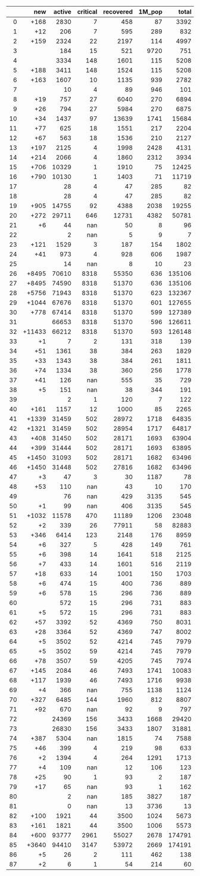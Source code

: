 |    |    new |   active |   critical |   recovered |   1M_pop |   total |
|---:|-------:|---------:|-----------:|------------:|---------:|--------:|
|  0 |   +168 |     2830 |          7 |         458 |       87 |    3392 |
|  1 |    +12 |      206 |          7 |         595 |      289 |     832 |
|  2 |   +159 |     2324 |         22 |        2197 |      114 |    4997 |
|  3 |        |      184 |         15 |         521 |     9720 |     751 |
|  4 |        |     3334 |        148 |        1601 |      115 |    5208 |
|  5 |   +188 |     3411 |        148 |        1524 |      115 |    5208 |
|  6 |   +163 |     1607 |         10 |        1135 |      939 |    2782 |
|  7 |        |       10 |          4 |          89 |      946 |     101 |
|  8 |    +19 |      757 |         27 |        6040 |      270 |    6894 |
|  9 |    +26 |      794 |         27 |        5984 |      270 |    6875 |
| 10 |    +34 |     1437 |         97 |       13639 |     1741 |   15684 |
| 11 |    +77 |      625 |         18 |        1551 |      217 |    2204 |
| 12 |    +67 |      563 |         18 |        1536 |      210 |    2127 |
| 13 |   +197 |     2125 |          4 |        1998 |     2428 |    4131 |
| 14 |   +214 |     2066 |          4 |        1860 |     2312 |    3934 |
| 15 |   +706 |    10329 |          1 |        1910 |       75 |   12425 |
| 16 |   +790 |    10130 |          1 |        1403 |       71 |   11719 |
| 17 |        |       28 |          4 |          47 |      285 |      82 |
| 18 |        |       28 |          4 |          47 |      285 |      82 |
| 19 |   +905 |    14755 |         92 |        4388 |     2038 |   19255 |
| 20 |   +272 |    29711 |        646 |       12731 |     4382 |   50781 |
| 21 |     +6 |       44 |        nan |          50 |        8 |      96 |
| 22 |        |        2 |        nan |           5 |        9 |       7 |
| 23 |   +121 |     1529 |          3 |         187 |      154 |    1802 |
| 24 |    +41 |      973 |          4 |         928 |      606 |    1987 |
| 25 |        |       14 |        nan |           8 |       10 |      23 |
| 26 |  +8495 |    70610 |       8318 |       55350 |      636 |  135106 |
| 27 |  +8495 |    74590 |       8318 |       51370 |      636 |  135106 |
| 28 |  +5756 |    71943 |       8318 |       51370 |      623 |  132367 |
| 29 |  +1044 |    67676 |       8318 |       51370 |      601 |  127655 |
| 30 |   +778 |    67414 |       8318 |       51370 |      599 |  127389 |
| 31 |        |    66653 |       8318 |       51370 |      596 |  126611 |
| 32 | +11433 |    66212 |       8318 |       51370 |      593 |  126148 |
| 33 |     +1 |        7 |          2 |         131 |      318 |     139 |
| 34 |    +51 |     1361 |         38 |         384 |      263 |    1829 |
| 35 |    +33 |     1343 |         38 |         384 |      261 |    1811 |
| 36 |    +74 |     1334 |         38 |         360 |      256 |    1778 |
| 37 |    +41 |      126 |        nan |         555 |       35 |     729 |
| 38 |     +5 |      151 |        nan |          38 |      344 |     191 |
| 39 |        |        2 |          1 |         120 |        7 |     122 |
| 40 |   +161 |     1157 |         12 |        1000 |       85 |    2265 |
| 41 |  +1339 |    31459 |        502 |       28972 |     1718 |   64835 |
| 42 |  +1321 |    31459 |        502 |       28954 |     1717 |   64817 |
| 43 |   +408 |    31450 |        502 |       28171 |     1693 |   63904 |
| 44 |   +399 |    31444 |        502 |       28171 |     1693 |   63895 |
| 45 |  +1450 |    31093 |        502 |       28171 |     1682 |   63496 |
| 46 |  +1450 |    31448 |        502 |       27816 |     1682 |   63496 |
| 47 |     +3 |       47 |          3 |          30 |     1187 |      78 |
| 48 |    +53 |      110 |        nan |          43 |       10 |     170 |
| 49 |        |       76 |        nan |         429 |     3135 |     545 |
| 50 |     +1 |       99 |        nan |         406 |     3135 |     545 |
| 51 |  +1032 |    11578 |        470 |       11189 |     1206 |   23048 |
| 52 |     +2 |      339 |         26 |       77911 |       58 |   82883 |
| 53 |   +346 |     6414 |        123 |        2148 |      176 |    8959 |
| 54 |     +6 |      327 |          5 |         428 |      149 |     761 |
| 55 |     +6 |      398 |         14 |        1641 |      518 |    2125 |
| 56 |     +7 |      433 |         14 |        1601 |      516 |    2119 |
| 57 |    +18 |      633 |         14 |        1001 |      150 |    1703 |
| 58 |     +6 |      474 |         15 |         400 |      736 |     889 |
| 59 |     +6 |      578 |         15 |         296 |      736 |     889 |
| 60 |        |      572 |         15 |         296 |      731 |     883 |
| 61 |     +5 |      572 |         15 |         296 |      731 |     883 |
| 62 |    +57 |     3392 |         52 |        4369 |      750 |    8031 |
| 63 |    +28 |     3364 |         52 |        4369 |      747 |    8002 |
| 64 |     +5 |     3502 |         52 |        4214 |      745 |    7979 |
| 65 |     +5 |     3502 |         59 |        4214 |      745 |    7979 |
| 66 |    +78 |     3507 |         59 |        4205 |      745 |    7974 |
| 67 |   +145 |     2084 |         46 |        7493 |     1741 |   10083 |
| 68 |   +117 |     1939 |         46 |        7493 |     1716 |    9938 |
| 69 |     +4 |      366 |        nan |         755 |     1138 |    1124 |
| 70 |   +327 |     6485 |        144 |        1960 |      812 |    8807 |
| 71 |    +92 |      670 |        nan |          92 |        9 |     797 |
| 72 |        |    24369 |        156 |        3433 |     1668 |   29420 |
| 73 |        |    26830 |        156 |        3433 |     1807 |   31881 |
| 74 |   +387 |     5304 |        nan |        1815 |       74 |    7588 |
| 75 |    +46 |      399 |          4 |         219 |       98 |     633 |
| 76 |     +2 |     1394 |          4 |         264 |     1291 |    1713 |
| 77 |     +4 |      109 |        nan |          12 |      106 |     123 |
| 78 |    +25 |       90 |          1 |          93 |        2 |     187 |
| 79 |    +17 |       65 |        nan |          93 |        1 |     162 |
| 80 |        |        2 |        nan |         185 |     3827 |     187 |
| 81 |        |        0 |        nan |          13 |     3736 |      13 |
| 82 |   +100 |     1921 |         44 |        3500 |     1024 |    5673 |
| 83 |   +161 |     1821 |         44 |        3500 |     1006 |    5573 |
| 84 |   +600 |    93777 |       2961 |       55027 |     2678 |  174791 |
| 85 |  +3640 |    94410 |       3147 |       53972 |     2669 |  174191 |
| 86 |     +5 |       26 |          2 |         111 |      462 |     138 |
| 87 |     +2 |        6 |          1 |          54 |      214 |      60 |